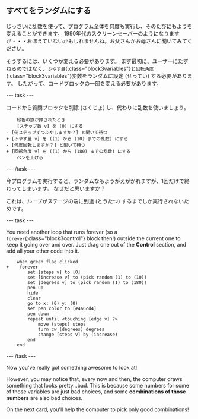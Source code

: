 ## すべてをランダムにする

じっさいに乱数を使って、プログラム全体を何度も実行し、そのたびにもようを変えることができます。 1990年代のスクリーンセーバーのようになりますが・・・おぼえていないかもしれませんね。お父さんかお母さんに聞いてみてください。

そうするには、いくつか変える必要があります。 まず最初に、ユーザーにたずねるのではなく、`ふやす量`{:class="block3variables"}と`回転角度`{:class="block3variables"}変数をランダムに設定 (せってい) する必要があります。 したがって、コードブロックの一部を変える必要があります。

\--- task \---

コードから質問ブロックを削除 (さくじょ) し、代わりに乱数を使いましょう。

```blocks3
    緑色の旗が押されたとき
    [ステップ数 v] を [0] にする
- [何ステップずつふやしますか？] と聞いて待つ
+ [ふやす量 v] を ((1) から (10) までの乱数) にする
- [何度回転しますか？] と聞いて待つ
+ [回転角度 v] を ((1) から (180) までの乱数) にする
    ペンを上げる
```

\--- /task \---

今プログラムを実行すると、ランダムなもようがえがかれますが、1回だけで終わってしまいます。 なぜだと思いますか？

これは、ループがステージの端に到達 (とうたつ) するまでしか実行されないためです。

\--- task \---

You need another loop that runs forever (so a `forever`{:class="block3control"} block then!) outside the current one to keep it going over and over. Just drag one out of the **Control** section, and add all your other code into it.

```blocks3
    when green flag clicked
+    forever 
        set [steps v] to [0]
        set [increase v] to (pick random (1) to (10))
        set [degrees v] to (pick random (1) to (180))
        pen up
        hide
        clear
        go to x: (0) y: (0)
        set pen color to [#4a6cd4]
        pen down
        repeat until <touching [edge v] ?> 
            move (steps) steps
            turn cw (degrees) degrees
            change [steps v] by (increase)
        end
    end
```

\--- /task \---

Now you’ve really got something awesome to look at!

However, you may notice that, every now and then, the computer draws something that looks pretty...bad. This is because some numbers for some of those variables are just bad choices, and some **combinations of those numbers** are also bad choices.

On the next card, you'll help the computer to pick only good combinations!